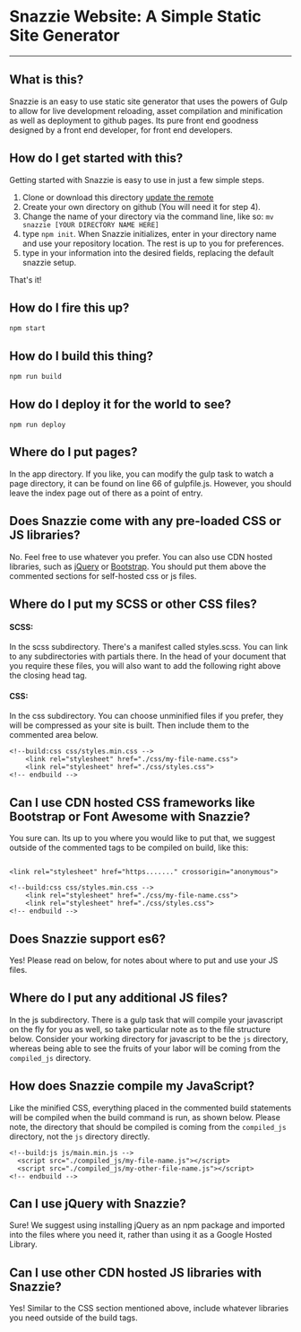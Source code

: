# Snazzie Website: A Simple Static Site Generator

* * *

## What is this?

Snazzie is an easy to use static site generator that uses the powers of Gulp to allow for live development reloading, asset compilation and minification as well as deployment to github pages. Its pure front end goodness designed by a front end developer, for front end developers.

## How do I get started with this?

Getting started with Snazzie is easy to use in just a few simple steps.

1. Clone or download this directory [update the remote](https://help.github.com/articles/changing-a-remote-s-url/)
2. Create your own directory on github (You will need it for step 4).
3. Change the name of your directory via the command line, like so:  `mv snazzie [YOUR DIRECTORY NAME HERE]`
4. type `npm init`.  When Snazzie initializes, enter in your directory name and use your repository location.  The rest is up to you for preferences.
5. type in your information into the desired fields, replacing the default snazzie setup.

That's it!

## How do I fire this up?

`npm start`

## How do I build this thing?

`npm run build`

## How do I deploy it for the world to see?

`npm run deploy`

## Where do I put pages?

In the app directory.  If you like, you can modify the gulp task to watch a page directory, it can be found on line 66 of gulpfile.js.  However, you should leave the index page out of there as a point of entry.

## Does Snazzie come with any pre-loaded CSS or JS libraries?

No.  Feel free to use whatever you prefer.  You can also use CDN hosted libraries, such as [jQuery](https://developers.google.com/speed/libraries/#jquery) or [Bootstrap](http://getbootstrap.com/getting-started/).  You should put them above the commented sections for self-hosted css or js files.

## Where do I put my SCSS or other CSS files?

#### SCSS:
In the scss subdirectory.  There's a manifest called styles.scss.  You can link to any subdirectories with partials there.  In the head of your document that you require these files, you will also want to add the following right above the closing head tag.

#### CSS:
In the css subdirectory.  You can choose unminified files if you prefer, they will be compressed as your site is built.  Then include them to the commented area below.

```
<!--build:css css/styles.min.css -->
    <link rel="stylesheet" href="./css/my-file-name.css">
    <link rel="stylesheet" href="./css/styles.css">
<!-- endbuild -->

```

## Can I use CDN hosted CSS frameworks like Bootstrap or Font Awesome with Snazzie?

You sure can.  Its up to you where you would like to put that, we suggest outside of the commented tags to be compiled on build, like this:

```

<link rel="stylesheet" href="https......." crossorigin="anonymous">

<!--build:css css/styles.min.css -->
    <link rel="stylesheet" href="./css/my-file-name.css">
    <link rel="stylesheet" href="./css/styles.css">
<!-- endbuild -->

```

## Does Snazzie support es6?

Yes!  Please read on below, for notes about where to put and use your JS files.

## Where do I put any additional JS files?

In the js subdirectory.  There is a gulp task that will compile your javascript on the fly for you as well, so take particular note as to the file structure below.  Consider your working directory for javascript to be the `js` directory, whereas being able to see the fruits of your labor will be coming from the `compiled_js` directory.

## How does Snazzie compile my JavaScript?

Like the minified CSS, everything placed in the commented build statements will be compiled when the build command is run, as shown below.  Please note, the directory that should be compiled is coming from the `compiled_js` directory, not the `js` directory directly.

```
<!--build:js js/main.min.js -->
  <script src="./compiled_js/my-file-name.js"></script>
  <script src="./compiled_js/my-other-file-name.js"></script>
<!-- endbuild -->
```

## Can I use jQuery with Snazzie?

Sure!  We suggest using installing jQuery as an npm package and imported into the files where you need it, rather than using it as a Google Hosted Library.

## Can I use other CDN hosted JS libraries with Snazzie?

Yes!  Similar to the CSS section mentioned above, include whatever libraries you need outside of the build tags.
